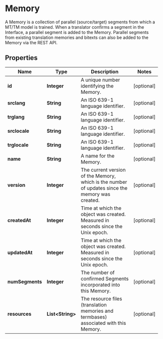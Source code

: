 

# Memory

A Memory is a collection of parallel (source/target) segments from which a MT/TM model is trained. When a translator confirms a segment in the Interface, a parallel segment is added to the Memory. Parallel segments from existing translation memories and bitexts can also be added to the Memory via the REST API. 
## Properties

Name | Type | Description | Notes
------------ | ------------- | ------------- | -------------
**id** | **Integer** | A unique number identifying the Memory. |  [optional]
**srclang** | **String** | An ISO 639-1 language identifier. |  [optional]
**trglang** | **String** | An ISO 639-1 language identifier. |  [optional]
**srclocale** | **String** | An ISO 639-1 language identifier. |  [optional]
**trglocale** | **String** | An ISO 639-1 language identifier. |  [optional]
**name** | **String** | A name for the Memory. |  [optional]
**version** | **Integer** | The current version of the Memory, which is the number of updates since the memory was created. |  [optional]
**createdAt** | **Integer** | Time at which the object was created. Measured in seconds since the Unix epoch. |  [optional]
**updatedAt** | **Integer** | Time at which the object was created. Measured in seconds since the Unix epoch. |  [optional]
**numSegments** | **Integer** | The number of confirmed Segments incorporated into this Memory. |  [optional]
**resources** | **List&lt;String&gt;** | The resource files (translation memories and termbases) associated with this Memory. |  [optional]




